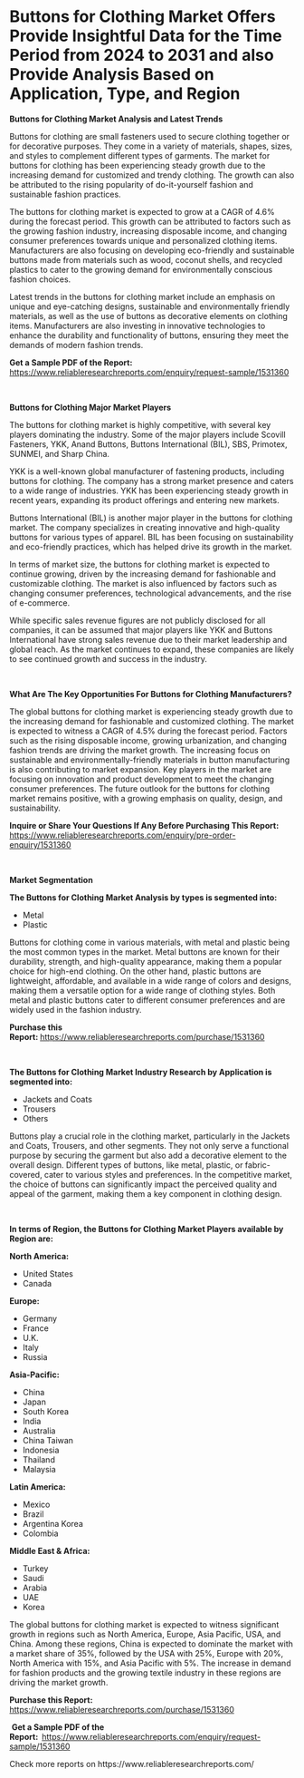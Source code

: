 <p><h1>Buttons for Clothing Market Offers Provide Insightful Data for the Time Period from 2024 to 2031 and also Provide Analysis Based on Application, Type, and Region</h1></p><p><strong>Buttons for Clothing Market Analysis and Latest Trends</strong></p>
<p><p>Buttons for clothing are small fasteners used to secure clothing together or for decorative purposes. They come in a variety of materials, shapes, sizes, and styles to complement different types of garments. The market for buttons for clothing has been experiencing steady growth due to the increasing demand for customized and trendy clothing. The growth can also be attributed to the rising popularity of do-it-yourself fashion and sustainable fashion practices.</p><p>The buttons for clothing market is expected to grow at a CAGR of 4.6% during the forecast period. This growth can be attributed to factors such as the growing fashion industry, increasing disposable income, and changing consumer preferences towards unique and personalized clothing items. Manufacturers are also focusing on developing eco-friendly and sustainable buttons made from materials such as wood, coconut shells, and recycled plastics to cater to the growing demand for environmentally conscious fashion choices.</p><p>Latest trends in the buttons for clothing market include an emphasis on unique and eye-catching designs, sustainable and environmentally friendly materials, as well as the use of buttons as decorative elements on clothing items. Manufacturers are also investing in innovative technologies to enhance the durability and functionality of buttons, ensuring they meet the demands of modern fashion trends.</p></p>
<p><strong>Get a Sample PDF of the Report:&nbsp;</strong> <a href="https://www.reliableresearchreports.com/enquiry/request-sample/1531360">https://www.reliableresearchreports.com/enquiry/request-sample/1531360</a></p>
<p>&nbsp;</p>
<p><strong>Buttons for Clothing Major Market Players</strong></p>
<p><p>The buttons for clothing market is highly competitive, with several key players dominating the industry. Some of the major players include Scovill Fasteners, YKK, Anand Buttons, Buttons International (BIL), SBS, Primotex, SUNMEI, and Sharp China. </p><p>YKK is a well-known global manufacturer of fastening products, including buttons for clothing. The company has a strong market presence and caters to a wide range of industries. YKK has been experiencing steady growth in recent years, expanding its product offerings and entering new markets.</p><p>Buttons International (BIL) is another major player in the buttons for clothing market. The company specializes in creating innovative and high-quality buttons for various types of apparel. BIL has been focusing on sustainability and eco-friendly practices, which has helped drive its growth in the market.</p><p>In terms of market size, the buttons for clothing market is expected to continue growing, driven by the increasing demand for fashionable and customizable clothing. The market is also influenced by factors such as changing consumer preferences, technological advancements, and the rise of e-commerce.</p><p>While specific sales revenue figures are not publicly disclosed for all companies, it can be assumed that major players like YKK and Buttons International have strong sales revenue due to their market leadership and global reach. As the market continues to expand, these companies are likely to see continued growth and success in the industry.</p></p>
<p>&nbsp;</p>
<p><strong>What Are The Key Opportunities For Buttons for Clothing Manufacturers?</strong></p>
<p><p>The global buttons for clothing market is experiencing steady growth due to the increasing demand for fashionable and customized clothing. The market is expected to witness a CAGR of 4.5% during the forecast period. Factors such as the rising disposable income, growing urbanization, and changing fashion trends are driving the market growth. The increasing focus on sustainable and environmentally-friendly materials in button manufacturing is also contributing to market expansion. Key players in the market are focusing on innovation and product development to meet the changing consumer preferences. The future outlook for the buttons for clothing market remains positive, with a growing emphasis on quality, design, and sustainability.</p></p>
<p><strong>Inquire or Share Your Questions If Any Before Purchasing This Report:</strong> <a href="https://www.reliableresearchreports.com/enquiry/pre-order-enquiry/1531360">https://www.reliableresearchreports.com/enquiry/pre-order-enquiry/1531360</a></p>
<p>&nbsp;</p>
<p><strong>Market Segmentation</strong></p>
<p><strong>The Buttons for Clothing Market Analysis by types is segmented into:</strong></p>
<p><ul><li>Metal</li><li>Plastic</li></ul></p>
<p><p>Buttons for clothing come in various materials, with metal and plastic being the most common types in the market. Metal buttons are known for their durability, strength, and high-quality appearance, making them a popular choice for high-end clothing. On the other hand, plastic buttons are lightweight, affordable, and available in a wide range of colors and designs, making them a versatile option for a wide range of clothing styles. Both metal and plastic buttons cater to different consumer preferences and are widely used in the fashion industry.</p></p>
<p><strong>Purchase this Report:&nbsp;</strong><a href="https://www.reliableresearchreports.com/purchase/1531360">https://www.reliableresearchreports.com/purchase/1531360</a></p>
<p>&nbsp;</p>
<p><strong>The Buttons for Clothing Market Industry Research by Application is segmented into:</strong></p>
<p><ul><li>Jackets and Coats</li><li>Trousers</li><li>Others</li></ul></p>
<p><p>Buttons play a crucial role in the clothing market, particularly in the Jackets and Coats, Trousers, and other segments. They not only serve a functional purpose by securing the garment but also add a decorative element to the overall design. Different types of buttons, like metal, plastic, or fabric-covered, cater to various styles and preferences. In the competitive market, the choice of buttons can significantly impact the perceived quality and appeal of the garment, making them a key component in clothing design.</p></p>
<p>&nbsp;</p>
<p><strong>In terms of Region, the Buttons for Clothing Market Players available by Region are:</strong></p>
<p>
    <p> <strong> North America: </strong>
        <ul>
            <li>United States</li>
            <li>Canada</li>
        </ul>
        </p> 
    <p> <strong> Europe: </strong>
        <ul>
            <li>Germany</li>
            <li>France</li>
            <li>U.K.</li>
            <li>Italy</li>
            <li>Russia</li>
        </ul>
        </p> 
    <p> <strong> Asia-Pacific: </strong>
        <ul>
            <li>China</li>
            <li>Japan</li>
            <li>South Korea</li>
            <li>India</li>
            <li>Australia</li>
            <li>China Taiwan</li>
            <li>Indonesia</li>
            <li>Thailand</li>
            <li>Malaysia</li>
        </ul>
        </p> 
    <p> <strong> Latin America: </strong>
        <ul>
            <li>Mexico</li>
            <li>Brazil</li>
            <li>Argentina Korea</li>
            <li>Colombia</li>
        </ul>
        </p> 
    <p> <strong> Middle East & Africa: </strong>
        <ul>
            <li>Turkey</li>
            <li>Saudi</li>
            <li>Arabia</li>
            <li>UAE</li>
            <li>Korea</li>
        </ul>
    </p>
    </p>
<p><p>The global buttons for clothing market is expected to witness significant growth in regions such as North America, Europe, Asia Pacific, USA, and China. Among these regions, China is expected to dominate the market with a market share of 35%, followed by the USA with 25%, Europe with 20%, North America with 15%, and Asia Pacific with 5%. The increase in demand for fashion products and the growing textile industry in these regions are driving the market growth.</p></p>
<p><strong>Purchase this Report: </strong><a href="https://www.reliableresearchreports.com/purchase/1531360">https://www.reliableresearchreports.com/purchase/1531360</a></p>
<p>&nbsp;<strong>Get a Sample PDF of the Report:&nbsp;&nbsp;</strong><a href="https://www.reliableresearchreports.com/enquiry/request-sample/1531360">https://www.reliableresearchreports.com/enquiry/request-sample/1531360</a></p>
<p><strong></strong></p>
<p>Check more reports on https://www.reliableresearchreports.com/</p>